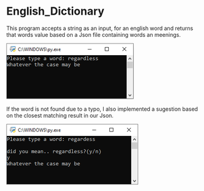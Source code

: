 # English_Dictionary
 
This program accepts a string as an input, for an english word and returns that words value based on a Json file containing words an meenings.

<img src="img/Screenshot_output.png">

If the word is not found due to a typo, I also implemented a sugestion based on the closest matching result in our Json.

<img src="img/Screenshot_output2.png">